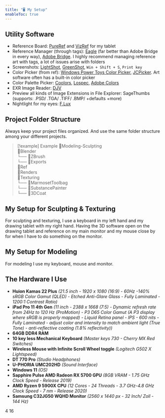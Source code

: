 ```yaml
---
title: "🖥️ My Setup"
enableToc: true
---
```


## Utility Software

- Reference Board: [PureRef](https://www.pureref.com/) and [VizRef](https://vizref.com/) for my tablet
- Reference Manager (through tags): [Eagle](https://en.eagle.cool/) (far better than Adobe Bridge in every way), [Adobe Bridge](https://www.adobe.com/products/bridge.html). I highly recommend managing reference art with tags, a lot of issues arise with folders
- Screenshots: [LightShot](https://app.prntscr.com/en/index.html), [GreenShot](https://getgreenshot.org/), `Win + Shift + S`, `Print key`
- Color Picker (from ref): [Windows Power Toys Color Picker](https://learn.microsoft.com/en-us/windows/powertoys/color-picker), [JCPicker](https://annystudio.com/software/colorpicker/). Art software often has a built-in color picker
- Color Palette Picker: [Coolors](https://coolors.co/), [Lospec](https://lospec.com/palette-list), [Adobe Colors](https://color.adobe.com/create/color-wheel)
- EXR Image Reader: [DJV](https://darbyjohnston.github.io/DJV/)
- Preview all kinds of Image Extensions in File Explorer: SageThumbs (supports: .PSD/ .TGA/ .TIFF/ .BMP/ +defaults +more)
- Nightlight for my eyes: [F.Lux](https://justgetflux.com/)

## Project Folder Structure
Always keep your project files organized. And use the same folder structure among your different projects.

>[!example] Example
>📂Modeling-Sculpting<br>
>📂Blender<br>
>└── 📂ZBrush<br>
>└── 📂Exports<br>
>📂Ref<br>
>📂Renders<br>
>📂Texturing<br>
>└── 📂MarmosetToolbag<br>
>└── 📂SubstancePainter<br>
>└── 📂3DCoat<br>

## My Setup for Sculpting & Texturing
For sculpting and texturing, I use a keyboard in my left hand and my drawing tablet with my right hand. Having the 3D software open on the drawing tablet and reference on my main monitor and my mouse close by for when I have to do something on the monitor.

## My Setup for Modeling
For modeling I use my keyboard, mouse and monitor.

## The Hardware I Use
- **Huion Kamas 22 Plus** _(21.5 inch - 1920 x 1080 (16:9) - 60Hz -140% sRGB Color Gamut (QLED) - Etched Anti-Glare Glass - Fully Laminated - 1200:1 Contrast Ratio)_
- **iPad Pro 11 4th Gen** _(11 inch - 2388 x 1668 (7:5) - Dynamic refresh rate from 24Hz to 120 Hz (ProMotion) - P3 D65 Color Gamut (A P3 display where sRGB is properly mapped) - Liquid Retina panel - IPS - 600 nits - Fully Laminated - adjust color and intensity to match ambient light (True Tone) - anti-reflective coating (1.8% reflectivity))_
- **64GB DDR4 RAM**
- **10 key less Mechanical Keyboard** _(Master keys 730 - Cherry MX Red Switches)_
- **Wireless Mouse with Infinite Scroll Wheel toggle** _(Logitech G502 X Lightspeed)_
- **DT 770 Pro** _(Studio Headphones)_
- **U-PHORIA UMC202HD** _(Sound Interface)_
- **Windows 11** _(OS)_
- **Sapphire Pulse AMD Radeon RX 5700 GPU** _(8GB VRAM - 1.75 GHz Clock Speed - Release 2019)_
- **AMD Ryzen 9 5900X CPU** _(12 Cores - 24 Threads - 3.7 GHz-4.8 GHz Clock Speed - 7 nm - Release 2020)_
- **Samsung C32JG50 WQHD Monitor** _(2560 x 1440 px - 32 Inch/ Zoll - 144 Hz)_



4 16 